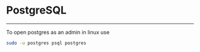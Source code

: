 # PostgreSQL
----
To open postgres as an admin in linux use
``` sh
sudo -u postgres psql postgres
```
